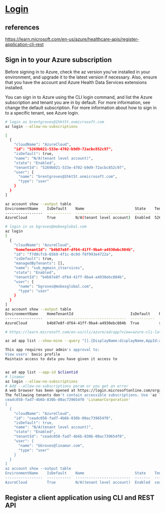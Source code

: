# **[Login](https://learn.microsoft.com/en-us/cli/azure/reference-index?view=azure-cli-latest#az-login)**

## references

<https://learn.microsoft.com/en-us/azure/healthcare-apis/register-application-cli-rest>

## Sign in to your Azure subscription

Before signing in to Azure, check the az version you've installed in your environment, and upgrade it to the latest version if necessary. Also, ensure that you have the account and Azure Health Data Services extensions installed.

You can sign in to Azure using the CLI login command, and list the Azure subscription and tenant you are in by default. For more information, see change the default subscription. For more information about how to sign in to a specific tenant, see Azure login.

```bash
# login as brentgroves@1hkt5t.onmicrosoft.com
az login --allow-no-subscriptions

[
  {
    "cloudName": "AzureCloud",
    "id": "5269b021-533e-4702-b9d9-72acbc852c97",
    "isDefault": true,
    "name": "N/A(tenant level account)",
    "state": "Enabled",
    "tenantId": "5269b021-533e-4702-b9d9-72acbc852c97",
    "user": {
      "name": "brentgroves@1hkt5t.onmicrosoft.com",
      "type": "user"
    }
  }
]

az account show --output table
EnvironmentName    IsDefault    Name                       State    TenantId
-----------------  -----------  -------------------------  -------  ------------------------------------
AzureCloud         True         N/A(tenant level account)  Enabled  5269b021-533e-4702-b9d9-72acbc852c97

# login in as bgroves@mobexglobal.com
az login
[
  {
    "cloudName": "AzureCloud",
    "homeTenantId": "b4b87e8f-df64-41ff-9ba4-a4930ebc804b",
    "id": "f7d0cfcb-65b9-4f1c-8c9d-f8f993e4722a",
    "isDefault": true,
    "managedByTenants": [],
    "name": "sub_mgmain_itservices",
    "state": "Enabled",
    "tenantId": "b4b87e8f-df64-41ff-9ba4-a4930ebc804b",
    "user": {
      "name": "bgroves@mobexglobal.com",
      "type": "user"
    }
  }
]
az account show --output table
EnvironmentName    HomeTenantId                          IsDefault    Name                   State    TenantId
-----------------  ------------------------------------  -----------  ---------------------  -------  ------------------------------------
AzureCloud         b4b87e8f-df64-41ff-9ba4-a4930ebc804b  True         sub_mgmain_itservices  Enabled  b4b87e8f-df64-41ff-9ba4-a4930ebc804b

# https://learn.microsoft.com/en-us/cli/azure/ad/app?view=azure-cli-latest#az-ad-app-list

az ad app list --show-mine --query "[].{DisplayName:displayName,AppId:appId,RedirectURI:web.redirectUris}"

This app requires your admin's approval to:
View users' basic profile
Maintain access to data you have given it access to


az ad app list --app-id $clientid
# linamar
az login --allow-no-subscriptions
# Add --allow-no-subscriptions param or you get an error
A web browser has been opened at https://login.microsoftonline.com/organizations/oauth2/v2.0/authorize. Please continue the login in the web browser. If no web browser is available or if the web browser fails to open, use device code flow with `az login --use-device-code`.
The following tenants don't contain accessible subscriptions. Use 'az login --allow-no-subscriptions' to have tenant level access.
ceadc058-fad7-4b6b-830b-00ac739654f0 'LinamarCorporation'
[
  {
    "cloudName": "AzureCloud",
    "id": "ceadc058-fad7-4b6b-830b-00ac739654f0",
    "isDefault": true,
    "name": "N/A(tenant level account)",
    "state": "Enabled",
    "tenantId": "ceadc058-fad7-4b6b-830b-00ac739654f0",
    "user": {
      "name": "bGroves@linamar.com",
      "type": "user"
    }
  }
]
az account show --output table
EnvironmentName    IsDefault    Name                       State    TenantId
-----------------  -----------  -------------------------  -------  ------------------------------------
AzureCloud         True         N/A(tenant level account)  Enabled  ceadc058-fad7-4b6b-830b-00ac739654f0

```

## Register a client application using CLI and REST API
